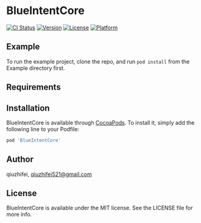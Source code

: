 # BlueIntentCore

[![CI Status](https://img.shields.io/travis/qiuzhifei/BlueIntentCore.svg?style=flat)](https://travis-ci.org/qiuzhifei/BlueIntentCore)
[![Version](https://img.shields.io/cocoapods/v/BlueIntentCore.svg?style=flat)](https://cocoapods.org/pods/BlueIntentCore)
[![License](https://img.shields.io/cocoapods/l/BlueIntentCore.svg?style=flat)](https://cocoapods.org/pods/BlueIntentCore)
[![Platform](https://img.shields.io/cocoapods/p/BlueIntentCore.svg?style=flat)](https://cocoapods.org/pods/BlueIntentCore)

## Example

To run the example project, clone the repo, and run `pod install` from the Example directory first.

## Requirements

## Installation

BlueIntentCore is available through [CocoaPods](https://cocoapods.org). To install
it, simply add the following line to your Podfile:

```ruby
pod 'BlueIntentCore'
```

## Author

qiuzhifei, qiuzhifei521@gmail.com

## License

BlueIntentCore is available under the MIT license. See the LICENSE file for more info.
